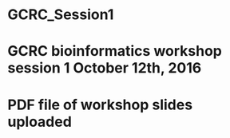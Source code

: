 # GCRC_Session1
# GCRC bioinformatics workshop session 1 October 12th, 2016
# PDF file of workshop slides uploaded
